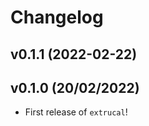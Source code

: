 # Changelog

<!--next-version-placeholder-->

## v0.1.1 (2022-02-22)


## v0.1.0 (20/02/2022)

- First release of `extrucal`!